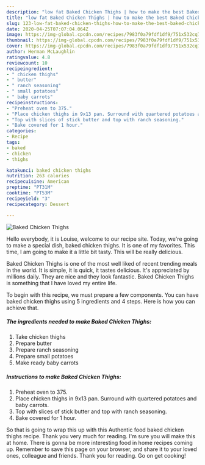 ```yaml
---
description: "low fat Baked Chicken Thighs | how to make the best Baked Chicken Thighs"
title: "low fat Baked Chicken Thighs | how to make the best Baked Chicken Thighs"
slug: 123-low-fat-baked-chicken-thighs-how-to-make-the-best-baked-chicken-thighs
date: 2020-04-25T07:07:04.064Z
image: https://img-global.cpcdn.com/recipes/7983f0a79fdf1df9/751x532cq70/baked-chicken-thighs-recipe-main-photo.jpg
thumbnail: https://img-global.cpcdn.com/recipes/7983f0a79fdf1df9/751x532cq70/baked-chicken-thighs-recipe-main-photo.jpg
cover: https://img-global.cpcdn.com/recipes/7983f0a79fdf1df9/751x532cq70/baked-chicken-thighs-recipe-main-photo.jpg
author: Herman McLaughlin
ratingvalue: 4.8
reviewcount: 10
recipeingredient:
- " chicken thighs"
- " butter"
- " ranch seasoning"
- " small potatoes"
- " baby carrots"
recipeinstructions:
- "Preheat oven to 375."
- "Place chicken thighs in 9x13 pan. Surround with quartered potatoes and baby carrots."
- "Top with slices of stick butter and top with ranch seasoning."
- "Bake covered for 1 hour."
categories:
- Recipe
tags:
- baked
- chicken
- thighs

katakunci: baked chicken thighs 
nutrition: 263 calories
recipecuisine: American
preptime: "PT31M"
cooktime: "PT53M"
recipeyield: "3"
recipecategory: Dessert

---
```



![Baked Chicken Thighs](https://img-global.cpcdn.com/recipes/7983f0a79fdf1df9/751x532cq70/baked-chicken-thighs-recipe-main-photo.jpg)

Hello everybody, it is Louise, welcome to our recipe site. Today, we're going to make a special dish, baked chicken thighs. It is one of my favorites. This time, I am going to make it a little bit tasty. This will be really delicious.



Baked Chicken Thighs is one of the most well liked of recent trending meals in the world. It is simple, it is quick, it tastes delicious. It's appreciated by millions daily. They are nice and they look fantastic. Baked Chicken Thighs is something that I have loved my entire life.


To begin with this recipe, we must prepare a few components. You can have baked chicken thighs using 5 ingredients and 4 steps. Here is how you can achieve that.

<!--inarticleads1-->

##### The ingredients needed to make Baked Chicken Thighs:

1. Take  chicken thighs
1. Prepare  butter
1. Prepare  ranch seasoning
1. Prepare  small potatoes
1. Make ready  baby carrots




<!--inarticleads2-->

##### Instructions to make Baked Chicken Thighs:

1. Preheat oven to 375.
1. Place chicken thighs in 9x13 pan. Surround with quartered potatoes and baby carrots.
1. Top with slices of stick butter and top with ranch seasoning.
1. Bake covered for 1 hour.




So that is going to wrap this up with this Authentic food baked chicken thighs recipe. Thank you very much for reading. I'm sure you will make this at home. There is gonna be more interesting food in home recipes coming up. Remember to save this page on your browser, and share it to your loved ones, colleague and friends. Thank you for reading. Go on get cooking!
